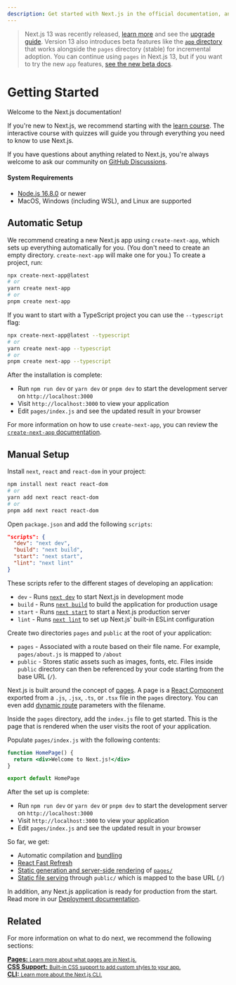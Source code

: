 ```yaml
---
description: Get started with Next.js in the official documentation, and learn more about all our features!
---
```


> Next.js 13 was recently released, [learn more](https://nextjs.org/blog/next-13) and see the [upgrade guide](https://nextjs.org/docs/upgrading#upgrading-from-12-to-13). Version 13 also introduces beta features like the [`app` directory](https://beta.nextjs.org/docs/app-directory-roadmap) that works alongside the `pages` directory (stable) for incremental adoption. You can continue using `pages` in Next.js 13, but if you want to try the new `app` features, [see the new beta docs](https://beta.nextjs.org/docs).

# Getting Started

Welcome to the Next.js documentation!

If you're new to Next.js, we recommend starting with the [learn course](https://nextjs.org/learn/basics/create-nextjs-app). The interactive course with quizzes will guide you through everything you need to know to use Next.js.

If you have questions about anything related to Next.js, you're always welcome to ask our community on [GitHub Discussions](https://github.com/vercel/next.js/discussions).

#### System Requirements

- [Node.js 16.8.0](https://nodejs.org/) or newer
- MacOS, Windows (including WSL), and Linux are supported

## Automatic Setup

We recommend creating a new Next.js app using `create-next-app`, which sets up everything automatically for you. (You don't need to create an empty directory. `create-next-app` will make one for you.) To create a project, run:

```bash
npx create-next-app@latest
# or
yarn create next-app
# or
pnpm create next-app
```

If you want to start with a TypeScript project you can use the `--typescript` flag:

```bash
npx create-next-app@latest --typescript
# or
yarn create next-app --typescript
# or
pnpm create next-app --typescript
```

After the installation is complete:

- Run `npm run dev` or `yarn dev` or `pnpm dev` to start the development server on `http://localhost:3000`
- Visit `http://localhost:3000` to view your application
- Edit `pages/index.js` and see the updated result in your browser

For more information on how to use `create-next-app`, you can review the [`create-next-app` documentation](/docs/api-reference/create-next-app.md).

## Manual Setup

Install `next`, `react` and `react-dom` in your project:

```bash
npm install next react react-dom
# or
yarn add next react react-dom
# or
pnpm add next react react-dom
```

Open `package.json` and add the following `scripts`:

```json
"scripts": {
  "dev": "next dev",
  "build": "next build",
  "start": "next start",
  "lint": "next lint"
}
```

These scripts refer to the different stages of developing an application:

- `dev` - Runs [`next dev`](/docs/api-reference/cli.md#development) to start Next.js in development mode
- `build` - Runs [`next build`](/docs/api-reference/cli.md#build) to build the application for production usage
- `start` - Runs [`next start`](/docs/api-reference/cli.md#production) to start a Next.js production server
- `lint` - Runs [`next lint`](/docs/api-reference/cli.md#lint) to set up Next.js' built-in ESLint configuration

Create two directories `pages` and `public` at the root of your application:

- `pages` - Associated with a route based on their file name. For example, `pages/about.js` is mapped to `/about`
- `public` - Stores static assets such as images, fonts, etc. Files inside `public` directory can then be referenced by your code starting from the base URL (`/`).

Next.js is built around the concept of [pages](/docs/basic-features/pages.md). A page is a [React Component](https://react.dev/learn/your-first-component) exported from a `.js`, `.jsx`, `.ts`, or `.tsx` file in the `pages` directory. You can even add [dynamic route](/docs/routing/dynamic-routes) parameters with the filename.

Inside the `pages` directory, add the `index.js` file to get started. This is the page that is rendered when the user visits the root of your application.

Populate `pages/index.js` with the following contents:

```jsx
function HomePage() {
  return <div>Welcome to Next.js!</div>
}

export default HomePage
```

After the set up is complete:

- Run `npm run dev` or `yarn dev` or `pnpm dev` to start the development server on `http://localhost:3000`
- Visit `http://localhost:3000` to view your application
- Edit `pages/index.js` and see the updated result in your browser

So far, we get:

- Automatic compilation and [bundling](/docs/advanced-features/compiler.md)
- [React Fast Refresh](https://nextjs.org/blog/next-9-4#fast-refresh)
- [Static generation and server-side rendering](/docs/basic-features/data-fetching/overview.md) of [`pages/`](/docs/basic-features/pages.md)
- [Static file serving](/docs/basic-features/static-file-serving.md) through `public/` which is mapped to the base URL (`/`)

In addition, any Next.js application is ready for production from the start. Read more in our [Deployment documentation](/docs/deployment.md).

## Related

For more information on what to do next, we recommend the following sections:

<div class="card">
  <a href="/docs/basic-features/pages.md">
    <b>Pages:</b>
    <small>Learn more about what pages are in Next.js.</small>
  </a>
</div>

<div class="card">
  <a href="/docs/basic-features/built-in-css-support.md">
    <b>CSS Support:</b>
    <small>Built-in CSS support to add custom styles to your app.</small>
  </a>
</div>

<div class="card">
  <a href="/docs/api-reference/cli.md">
    <b>CLI:</b>
    <small>Learn more about the Next.js CLI.</small>
  </a>
</div>

